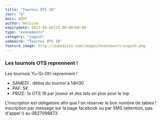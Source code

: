 ```yaml
---
title: "Tournoi OTS 16"
jour: "6"
mois: AOUT
author: Héloïse
expirydate: 2022-08-06T23:00:00+00:00
type: "evenements"
category: "yugioh"
sommaire: "Tournoi OTS 19"
feature_image: http://aubeaujeu.com/images/evenements/yugioh.png
---
```

### Les tournois OTS reprennent !

Les tournois Yu-Gi-Oh! reprennent !

- SAMEDI :  début du tournoi à 14H30
- PAF: 5€
- PRIZE: 1x OTS 19 par joueur et des lots en plus pour le top

L'inscription est obligatoire afin que l'on réserver le bon nombre de tables !
Inscription par message sur la page facebook ou par SMS (attention, pas d'appel !) au 0627098873
